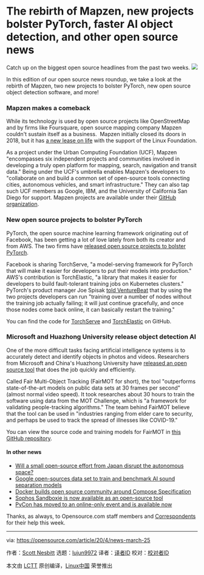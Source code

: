 [#]: collector: (lujun9972)
[#]: translator: ( )
[#]: reviewer: ( )
[#]: publisher: ( )
[#]: url: ( )
[#]: subject: (The rebirth of Mapzen, new projects bolster PyTorch, faster AI object detection, and other open source news)
[#]: via: (https://opensource.com/article/20/4/news-march-25)
[#]: author: (Scott Nesbitt https://opensource.com/users/scottnesbitt)

The rebirth of Mapzen, new projects bolster PyTorch, faster AI object detection, and other open source news
======
Catch up on the biggest open source headlines from the past two weeks.
![][1]

In this edition of our open source news roundup, we take a look at the rebirth of Mapzen, two new projects to bolster PyTorch, new open source object detection software, and more!

### Mapzen makes a comeback

While its technology is used by open source projects like OpenStreetMap and by firms like Foursquare, open source mapping company Mapzen couldn't sustain itself as a business.  Mapzen initially closed its doors in 2018, but it has [a new lease on life][2] with the support of the Linux Foundation.

As a project under the Urban Computing Foundation (UCF), Mapzen "encompasses six independent projects and communities involved in developing a truly open platform for mapping, search, navigation and transit data." Being under the UCF's umbrella enables Mapzen's developers to "collaborate on and build a common set of open-source tools connecting cities, autonomous vehicles, and smart infrastructure." They can also tap such UCF members as Google, IBM, and the University of California San Diego for support. Mapzen projects are available under their [GitHub organization][3].

### New open source projects to bolster PyTorch

PyTorch, the open source machine learning framework originating out of Facebook, has been getting a lot of love lately from both its creator and from AWS. The two firms have [released open source projects to bolster PyTorch][4].

Facebook is sharing TorchServe, "a model-serving framework for PyTorch that will make it easier for developers to put their models into production." AWS's contribution is TorchElastic, "a library that makes it easier for developers to build fault-tolerant training jobs on Kubernetes clusters." PyTorch's product manager Joe Spisak [told VentureBeat][5] that by using the two projects developers can run "training over a number of nodes without the training job actually failing; it will just continue gracefully, and once those nodes come back online, it can basically restart the training."

You can find the code for [TorchServe][6] and [TorchElastic][7] on GitHub.

### Microsoft and Huazhong University release object detection AI

One of the more difficult tasks facing artificial intelligence systems is to accurately detect and identify objects in photos and videos. Researchers from Microsoft and China's Huazhong University have [released an open source tool][8] that does the job quickly and efficiently.

Called Fair Multi-Object Tracking (FairMOT for short), the tool "outperforms state-of-the-art models on public data sets at 30 frames per second" (almost normal video speed). It took researches about 30 hours to train the software using data from the MOT Challenge, which is "a framework for validating people-tracking algorithms." The team behind FairMOT believe that the tool can be used in "industries ranging from elder care to security, and perhaps be used to track the spread of illnesses like COVID-19."

You can view the source code and training models for FairMOT in [this GitHub repository][9].

#### In other news

  * [Will a small open-source effort from Japan disrupt the autonomous space?][10]
  * [Google open-sources data set to train and benchmark AI sound separation models][11]
  * [Docker builds open source community around Compose Specification][12]
  * [Sophos Sandboxie is now available as an open-source tool][13]
  * [PyCon has moved to an online-only event and is available now][14]



Thanks, as always, to Opensource.com staff members and [Correspondents][15] for their help this week.

--------------------------------------------------------------------------------

via: https://opensource.com/article/20/4/news-march-25

作者：[Scott Nesbitt][a]
选题：[lujun9972][b]
译者：[译者ID](https://github.com/译者ID)
校对：[校对者ID](https://github.com/校对者ID)

本文由 [LCTT](https://github.com/LCTT/TranslateProject) 原创编译，[Linux中国](https://linux.cn/) 荣誉推出

[a]: https://opensource.com/users/scottnesbitt
[b]: https://github.com/lujun9972
[1]: https://opensource.com/sites/default/files/styles/image-full-size/public/weekly_news_roundup_tv.png?itok=tibLvjBd
[2]: https://www.zdnet.com/article/mapzen-open-source-mapping-project-revived-under-the-urban-computing-foundation/
[3]: https://github.com/mapzen/
[4]: https://techcrunch.com/2020/04/21/aws-and-facebook-launch-an-open-source-model-server-for-pytorch/
[5]: https://venturebeat.com/2020/04/21/facebook-partners-with-aws-on-pytorch-1-5-upgrades-like-torchserve-for-model-serving/
[6]: https://github.com/pytorch/serve
[7]: https://github.com/pytorch/elastic
[8]: https://venturebeat.com/2020/04/08/researchers-open-source-state-of-the-art-object-tracking-ai/
[9]: https://github.com/ifzhang/FairMOT
[10]: https://www.forbes.com/sites/rahulrazdan/2020/04/04/will-a-small-open-source-effort-from-japan-disrupt-the--autonomous-space-/#6e6819f01cc5
[11]: https://venturebeat.com/2020/04/09/google-open-sources-data-set-to-train-and-benchmark-ai-sound-separation-models/
[12]: https://sdtimes.com/softwaredev/docker-builds-open-source-community-around-compose-specification/
[13]: https://securityaffairs.co/wordpress/101397/malware/sandboxie-sandbox-open-source.html
[14]: https://us.pycon.org/2020/online/
[15]: https://opensource.com/correspondent-program

